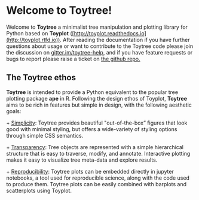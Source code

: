 # Welcome to Toytree!


<!-- Welcome to <span style="color:rgba(20%,65%,65%)">**Toytree**</span> a minimalist tree manipulation and plotting library for Python based on <span style="color:rgba(98%,55%,38%)">**Toyplot**</span> ([http://toyplot.readthedocs.io](http://toyplot.rtfd.io)).  -->
Welcome to **Toytree** a minimalist tree manipulation and plotting library for Python based on **Toyplot** ([http://toyplot.readthedocs.io](http://toyplot.rtfd.io)). 
After reading the documentation if you have further questions about usage or want to contribute to the Toytree code please join the discussion on [gitter.im/toytree-help](https://gitter.im/toytree-help/Lobby), and if you have feature requests or bugs to report please raise a ticket on [the github repo.](http://github.com/eaton-lab/toytree)


## The Toytree ethos

**Toytree** is intended to provide a Python equivalent to the popular tree plotting package **ape** in R. Following the design ethos of Toyplot, **Toytree** aims to be
rich in features but simple in design, with the following aesthetic goals:

<p></p>
+ <span style="text-decoration:underline;">Simplicity</span>: Toytree provides beautiful "out-of-the-box” figures that look good with minimal styling, but offers a wide-variety of styling options through simple CSS semantics. 

<p></p>
+ <span style="text-decoration:underline;">Transparency</span>: Tree objects are represented with a simple hierarchical structure that is easy to traverse, modify, and annotate. Interactive plotting makes it easy to visualize tree meta-data and 
explore results. 

<!-- You can access and download the raw data (newick file) from a Toytree HTML figure by simply clicking on the file and selecting download. -->

<p></p>
+ <span style="text-decoration:underline;">Reproducibility</span>: Toytree plots can be embedded directly in jupyter notebooks, a tool used for reproducible science, 
along with the code used to produce them. Toytree plots can be easily combined 
with barplots and scatterplots using Toyplot. 

<!-- 
## Jupyter notebooks
If you are not familiar with jupyter-notebooks the best way to get started is to give one a try. You can try out Toytree without having to install anything by clicking the binder link below which will start up a jupyter-notebook running in the cloud with Toytree installed (it may take a minute to load): [![Binder](http://mybinder.org/badge.svg)](http://mybinder.org:/repo/eaton-lab/toytree) 


## Example gallery

... -->